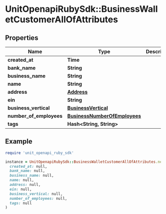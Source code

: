 # UnitOpenapiRubySdk::BusinessWalletCustomerAllOfAttributes

## Properties

| Name | Type | Description | Notes |
| ---- | ---- | ----------- | ----- |
| **created_at** | **Time** |  |  |
| **bank_name** | **String** |  |  |
| **business_name** | **String** |  |  |
| **name** | **String** |  |  |
| **address** | [**Address**](Address.md) |  |  |
| **ein** | **String** |  |  |
| **business_vertical** | [**BusinessVertical**](BusinessVertical.md) |  |  |
| **number_of_employees** | [**BusinessNumberOfEmployees**](BusinessNumberOfEmployees.md) |  |  |
| **tags** | **Hash&lt;String, String&gt;** |  | [optional] |

## Example

```ruby
require 'unit_openapi_ruby_sdk'

instance = UnitOpenapiRubySdk::BusinessWalletCustomerAllOfAttributes.new(
  created_at: null,
  bank_name: null,
  business_name: null,
  name: null,
  address: null,
  ein: null,
  business_vertical: null,
  number_of_employees: null,
  tags: null
)
```

